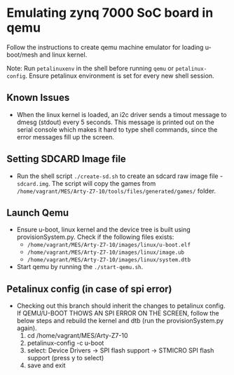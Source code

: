 # Emulating zynq 7000 SoC board in qemu
Follow the instructions to create qemu machine emulator for loading u-boot/mesh and linux kernel.

Note: Run `petalinuxenv` in the shell before running `qemu` or `petalinux-config`. Ensure petalinux environment is set for every new shell session.

## Known Issues
  * When the linux kernel is loaded, an i2c driver sends a timout message to dmesg (stdout) every 5 seconds. This message is printed out on the serial console which makes it hard to type shell commands, since the error messages fill up the screen. 

## Setting SDCARD Image file
  * Run the shell script `./create-sd.sh` to create an sdcard raw image file - `sdcard.img`. The script will copy the games from `/home/vagrant/MES/Arty-Z7-10/tools/files/generated/games/` folder. 

## Launch Qemu
  * Ensure u-boot, linux kernel and the device tree is built using provisionSystem.py. Check if the following files exists:
    * `/home/vagrant/MES/Arty-Z7-10/images/linux/u-boot.elf`
    * `/home/vagrant/MES/Arty-Z7-10/images/linux/image.ub`
    * `/home/vagrant/MES/Arty-Z7-10/images/linux/system.dtb`
  * Start qemu by running the `./start-qemu.sh`. 

## Petalinux config (in case of spi error)
  * Checking out this branch should inherit the changes to petalinux config. If QEMU/U-BOOT THOWS AN SPI ERROR ON THE SCREEN, follow the below steps and rebuild the kernel and dtb (run the provisionSystem.py again).
    1. cd /home/vagrant/MES/Arty-Z7-10
    2. petalinux-config -c u-boot
    3. select: Device Drivers -> SPI flash support -> STMICRO SPI flash support (press y to select) 
    4. save and exit

